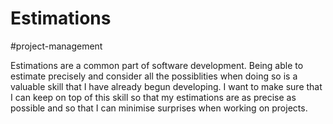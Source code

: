 # Estimations

#project-management

Estimations are a common part of software development. Being able to estimate precisely and consider all the possiblities when doing so is a valuable skill that I have already begun developing. I want to make sure that I can keep on top of this skill so that my estimations are as precise as possible and so that I can minimise surprises when working on projects.
